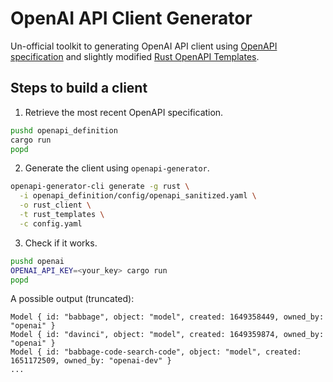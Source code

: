 # OpenAI API Client Generator


Un-official toolkit to generating OpenAI API client using [OpenAPI specification](https://github.com/openai/openai-openapi/blob/master/openapi.yaml) and slightly modified 
[Rust OpenAPI Templates](https://github.com/OpenAPITools/openapi-generator/tree/master/modules/openapi-generator/src/main/resources/rust).

## Steps to build a client

1. Retrieve the most recent OpenAPI specification.
```bash
pushd openapi_definition
cargo run
popd
```
2. Generate the client using `openapi-generator`.
```bash
openapi-generator-cli generate -g rust \
  -i openapi_definition/config/openapi_sanitized.yaml \
  -o rust_client \
  -t rust_templates \
  -c config.yaml
```
3. Check if it works.
```bash
pushd openai
OPENAI_API_KEY=<your_key> cargo run
popd
```
A possible output (truncated):
```
Model { id: "babbage", object: "model", created: 1649358449, owned_by: "openai" }
Model { id: "davinci", object: "model", created: 1649359874, owned_by: "openai" }
Model { id: "babbage-code-search-code", object: "model", created: 1651172509, owned_by: "openai-dev" }
...
```
